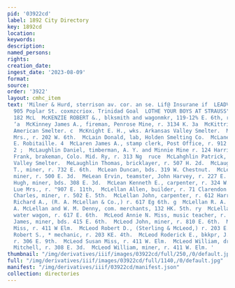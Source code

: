 ```yaml
---
pid: '03922cd'
label: 1892 City Directory
key: 1892cd
location: 
keywords: 
description: 
named_persons: 
rights: 
creation_date: 
ingest_date: '2023-08-09'
format: 
source: 
order: '3922'
layout: cmhc_item
text: 'Milner & Hurd, sterrison av. cor. an se. Lif@ Insurane if  LEADVILLE COAL GD,,
  905 Poplar St. coxmzcriox. Trinidad Goal  LOTHE YOUR BOYS AT STRAUSS"                       McK
  182 McL  McKENZIE ROBERT &., blksmith and wagonmkr, 119-12% E. 6th, r. 320 W. 6th.
  ‘a  McKinney James A., fireman, Penrose Mine, r. 3134 K. 3a  McKittrick Simon, wheeler,
  American Smelter. c  McKnight E. H., wks. Arkansas Valley Smelter.  MeKusick Sanford
  Mrs., r. 202 W. 6th.  McLain Donald, lab, Holden Smelting Co.  McLane K. E., carpenter,
  E. Robitaille. 4  McLaren James A., stamp clerk, Post Office, r. 912 Harri] son
  2 ;  McLaughlin Daniel, timberman, A. Y. and Minnie Mine r. 124 Harrison av. 4  Me
  Frank, brakeman, Colo. Mid. Ry, r. 313 Ng  ruce  McLahghlin Patrick, wks. Arkansas
  Valley Smelter.  MeLaughlin Thomas, bricklayer, r. 507 H. 2d.  McLaughlin William
  T., miner, r. 732 E. 6th.  McLean Duncan, bds. 319 W. Chestnut.  McLean Duncan J.,
  miner, r. 500 E. 3d.  MeLean Ervin, teamster, John Harvey, r. 227 E. 11th.  McLean
  Hugh, miner, bds. 308 E. 3d.  McLean Kenneth E., carpenter, r. 324 W. 7th.  McLean
  Lue Mrs., r. "907 E. 11th,  McLellan Allen, builder, r. 71 Clarendon blk.  McLellan
  Charles, miner, r. 502 E. 5th.  McLellan John, carpenter, r. 612 Harrison av. ry  McLellan
  Richard A., (R. A. McLellan & Co.,) r. 617 Eg 6th. g  McLellan R. A. & Co., (R.
  A. McLellan and W. M. Denny, com. merchants, 132 HK. 5th. ry  McLellan William A.,
  water wagon, r. 617 E. 6th.  McLeod Annie N. Miss, music teacher, r. 203 E. 4th.  McLeod
  James, miner, bds. 415 E. 6th.  McLeod John, miner, r. 810 E. 6th.  MeLeod Rachel
  Miss, r. 411 W Elm.  McLeod Robert D., (Sterling & McLeod,) r. 203 E. 4th.  McLeod
  Robert S., * mechanic, r. 203 KE. 4th.  McLeod Roderick E., bkkpr, J. W. Smith,
  r. 306 E. 9th.  McLeod Susan Miss, r. 411 W. Elm.  McLeod William, driver, James
  Mitchell, r. 308 E. 3d.  McLeod William, miner, r. 411 W. Elm. '
thumbnail: "/img/derivatives/iiif/images/03922cd/full/250,/0/default.jpg"
full: "/img/derivatives/iiif/images/03922cd/full/1140,/0/default.jpg"
manifest: "/img/derivatives/iiif/03922cd/manifest.json"
collection: directories
---
```

